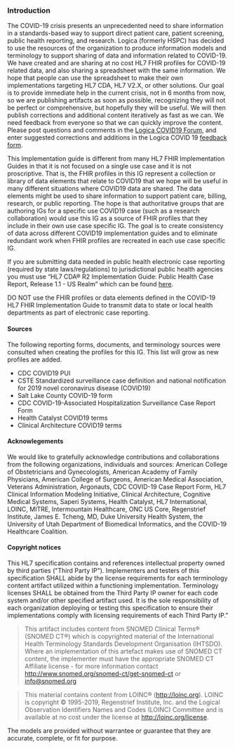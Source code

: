 ### Introduction

The COVID-19 crisis presents an unprecedented need to share information in a standards-based way to support direct patient care, patient screening, public health reporting, and research.  Logica (formerly HSPC) has decided to use the resources of the organization to produce information models and terminology to support sharing of data and information related to COVID-19.  We have created and are sharing at no cost HL7 FHIR profiles for COVID-19 related data, and also sharing a spreadsheet with the same information. We hope that people can use the spreadsheet to make their own implementations targeting HL7 CDA, HL7 V2.X, or other solutions. Our goal is to provide immediate help in the current crisis, not in 6 months from now, so we are publishing artifacts as soon as possible, recognizing they will not be perfect or comprehensive, but hopefully they will be useful.  We will then publish corrections and additional content iteratively as fast as we can.  We need feedback from everyone so that we can quickly improve the content.  Please post questions and comments in the [Logica COVID19 Forum](https://groups.google.com/a/logicahealth.org/forum/#!forum/covid), and enter suggested corrections and additions in the Logica COVID 19 [feedback form](https://docs.google.com/forms/d/e/1FAIpQLSd9nedKnhzFNaTlO_vd5NTFn3jbGlHYGuiBC7vtCaY1UGASjA/viewform).  

This Implementation guide is different from many HL7 FHIR Implementation Guides in that it is not focused on a single use case and it is not proscriptive.  That is, the FHIR profiles in this IG represent a collection or library of data elements that relate to COVID19 that we hope will be useful in many different situations where COVID19 data are shared.  The data elements might be used to share information to support patient care, billing, research, or public reporting. The hope is that authoritative groups that are authoring IGs for a specific use COVID19 case (such as a research collaboration) would use this IG as a source of FHIR profiles that they include in their own use case specific IG.  The goal is to create consistency of data across different COVID19 implementation guides and to eliminate redundant work when FHIR profiles are recreated in each use case specific IG.


If you are submitting data needed in public health electronic case reporting  (required by state laws/regulations) to jurisdictional public health agencies you must use “HL7 CDA® R2 Implementation Guide: Public Health Case Report, Release 1.1 - US Realm” which can be found [here](https://www.hl7.org/implement/standards/product_brief.cfm?product_id=436). 

DO NOT use the FHIR profiles or data elements defined in the COVID-19 HL7 FHIR Implementation Guide to transmit data to state or local health departments as part of electronic case reporting.


#### Sources

The following reporting forms, documents, and terminology sources were consulted when creating the profiles for this IG.  This list will grow as new profiles are added.

- CDC COVID19 PUI
- CSTE Standardized surveillance case definition and national notification for 2019 novel coronavirus disease (COVID19)
- Salt Lake County COVID-19 form
- CDC COVID-19-Associated Hospitalization Surveillance Case Report Form
- Health Catalyst COVID19 terms
- Clinical Architecture COVID19 terms


#### Acknowlegements
We would like to gratefully acknowledge contributions and collaborations from the following organizations, individuals and sources: American College of Obstetricians and Gynecologists, American Academy of Family Physicians, American College of Surgeons, American Medical Association, Veterans Administration, Argonauts, CDC COVID-19 Case Report Form, HL7 Clinical Information Modeling Initiative, Clinical Architecture, Cognitive Medical Systems, Saperi Systems, Health Catalyst, HL7 International, LOINC, MITRE, Intermountain Healthcare, ONC US Core, Regenstrief Institute, James E. Tcheng, MD, Duke University Health System, the University of Utah Department of Biomedical Informatics, and the COVID-19 Healthcare Coalition.

#### Copyright notices

This HL7 specification contains and references intellectual property owned by third parties ("Third Party IP").  Implementers and testers of this specification SHALL abide by the license requirements for each terminology content artifact utilized within a functioning implementation. Terminology licenses SHALL be obtained from the Third Party IP owner for each code system and/or other specified artifact used. It is the sole responsibility of each organization deploying or testing this specification to ensure their implementations comply with licensing requirements of each Third Party IP."

>This artifact includes content from SNOMED Clinical Terms® (SNOMED CT®) which is copyrighted material of the International Health Terminology Standards Development Organisation (IHTSDO). Where an implementation of this artefact makes use of SNOMED CT content, the implementer must have the appropriate SNOMED CT Affiliate license - for more information contact http://www.snomed.org/snomed-ct/get-snomed-ct or info@snomed.org

>This material contains content from LOINC® (http://loinc.org). LOINC is copyright © 1995-2019, Regenstrief Institute, Inc. and the Logical Observation Identifiers Names and Codes (LOINC) Committee and is available at no cost under the license at http://loinc.org/license.

The models are provided without warrantee or guarantee that they are accurate, complete, or fit for purpose.